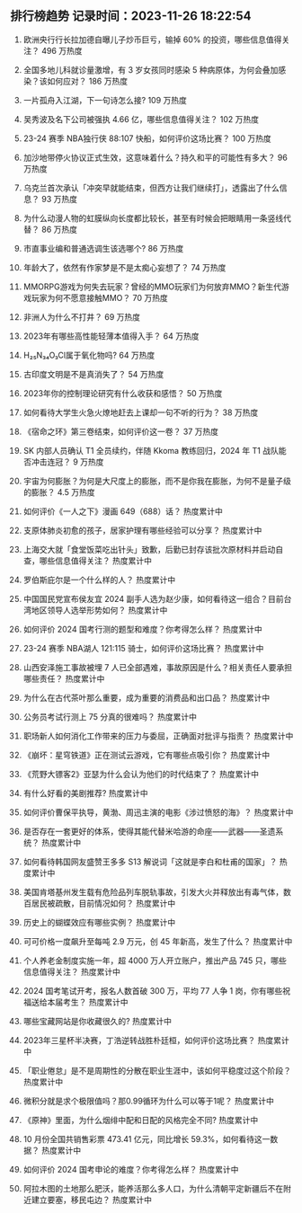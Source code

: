 
## 排行榜趋势 记录时间：2023-11-26 18:22:54
  
  1. 欧洲央行行长拉加德自曝儿子炒币巨亏，输掉 60% 的投资，哪些信息值得关注？ 496 万热度
    
  2. 全国多地儿科就诊量激增，有 3 岁女孩同时感染 5 种病原体，为何会叠加感染？该如何应对？ 186 万热度
    
  3. 一片孤舟入江湖，下一句诗怎么接? 109 万热度
    
  4. 吴秀波及名下公司被强执 4.66 亿，哪些信息值得关注？ 102 万热度
    
  5. 23-24 赛季 NBA独行侠 88:107 快船，如何评价这场比赛？ 100 万热度
    
  6. 加沙地带停火协议正式生效，这意味着什么？持久和平的可能性有多大？ 96 万热度
    
  7. 乌克兰首次承认「冲突早就能结束，但西方让我们继续打」，透露出了什么信息？ 93 万热度
    
  8. 为什么动漫人物的虹膜纵向长度都比较长，甚至有时候会把眼睛用一条竖线代替？ 86 万热度
    
  9. 市直事业编和普通选调生该选哪个? 86 万热度
    
  10. 年龄大了，依然有作家梦是不是太痴心妄想了？ 74 万热度
    
  11. MMORPG游戏为何失去玩家？曾经的MMO玩家们为何放弃MMO？新生代游戏玩家为何不愿意接触MMO？ 70 万热度
    
  12. 非洲人为什么不打井？ 69 万热度
    
  13. 2023年有哪些高性能轻薄本值得入手？ 64 万热度
    
  14. H₂₅N₃₄O₃Cl属于氧化物吗? 64 万热度
    
  15. 古印度文明是不是真消失了？ 54 万热度
    
  16. 2023年你的控制理论研究有什么收获和感悟？ 50 万热度
    
  17. 如何看待大学生火急火燎地赶去上课却一句不听的行为？ 38 万热度
    
  18. 《宿命之环》第三卷结束，如何评价这一卷？ 37 万热度
    
  19. SK 内部人员确认 T1 全员续约，伴随 Kkoma 教练回归，2024 年 T1 战队能否冲击连冠？ 9 万热度
    
  20. 宇宙为何膨胀？为何是大尺度上的膨胀，而不是你我在膨胀，为何不是量子级的膨胀？ 4.5 万热度
    
  21. 如何评价《一人之下》漫画 649（688）话？ 热度累计中
    
  22. 支原体肺炎初愈的孩子，居家护理有哪些经验可以分享？ 热度累计中
    
  23. 上海交大就「食堂饭菜吃出针头」致歉，后勤已封存该批次原材料并启动自查，哪些信息值得关注？ 热度累计中
    
  24. 罗伯斯庇尔是一个什么样的人？ 热度累计中
    
  25. 中国国民党宣布侯友宜 2024 副手人选为赵少康，如何看待这一组合？目前台湾地区领导人选举形势如何？ 热度累计中
    
  26. 如何评价 2024 国考行测的题型和难度？你考得怎么样？ 热度累计中
    
  27. 23-24 赛季 NBA湖人 121:115 骑士，如何评价这场比赛？ 热度累计中
    
  28. 山西安泽施工事故被埋 7 人已全部遇难，事故原因是什么？相关责任人要承担哪些责任？ 热度累计中
    
  29. 为什么在古代茶叶那么重要，成为重要的消费品和出口品？ 热度累计中
    
  30. 公务员考试行测上 75 分真的很难吗？ 热度累计中
    
  31. 职场新人如何消化工作带来的压力与委屈，正确面对批评与指责？ 热度累计中
    
  32. 《崩坏：星穹铁道》正在测试云游戏，它有哪些点吸引你？ 热度累计中
    
  33. 《荒野大镖客2》亚瑟为什么会认为他们的时代结束了？ 热度累计中
    
  34. 有什么好看的美剧推荐? 热度累计中
    
  35. 如何评价曹保平执导，黄渤、周迅主演的电影《涉过愤怒的海》？ 热度累计中
    
  36. 是否存在一套更好的体系，使得其能代替米哈游的命座——武器——圣遗系统？ 热度累计中
    
  37. 如何看待韩国网友盛赞王多多 S13 解说词「这就是李白和杜甫的国家」？ 热度累计中
    
  38. 美国肯塔基州发生载有危险品列车脱轨事故，引发大火并释放出有毒气体，数百居民被疏散，目前情况如何？ 热度累计中
    
  39. 历史上的蝴蝶效应有哪些实例？ 热度累计中
    
  40. 可可价格一度飙升至每吨 2.9 万元，创 45 年新高，发生了什么？ 热度累计中
    
  41. 个人养老金制度实施一年，超 4000 万人开立账户，推出产品 745 只，哪些信息值得关注？ 热度累计中
    
  42. 2024 国考笔试开考，报名人数首破 300 万，平均 77 人争 1 岗，你有哪些祝福送给本届考生？ 热度累计中
    
  43. 哪些宝藏网站是你收藏很久的? 热度累计中
    
  44. 2023年三星杯半决赛，丁浩逆转战胜朴廷桓，如何评价这场比赛？ 热度累计中
    
  45. 「职业倦怠」是不是周期性的分散在职业生涯中，该如何平稳度过这个阶段？ 热度累计中
    
  46. 微积分就是求个极限值吗？那0.99循环为什么可以等于1呢？ 热度累计中
    
  47. 《原神》里面，为什么烟绯中配和日配的风格完全不同? 热度累计中
    
  48. 10 月份全国共销售彩票 473.41 亿元，同比增长 59.3%，如何看待这一数据？ 热度累计中
    
  49. 如何评价 2024 国考申论的难度？你考得怎么样？ 热度累计中
    
  50. 阿拉木图的土地那么肥沃，能养活那么多人口，为什么清朝平定新疆后不在附近建立要塞，移民屯边？ 热度累计中
    